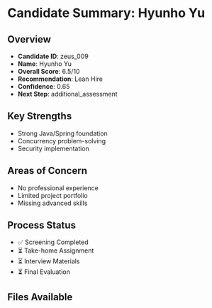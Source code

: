 # Candidate Summary: Hyunho Yu

## Overview
- **Candidate ID**: zeus_009
- **Name**: Hyunho Yu
- **Overall Score**: 6.5/10
- **Recommendation**: Lean Hire
- **Confidence**: 0.65
- **Next Step**: additional_assessment

## Key Strengths
- Strong Java/Spring foundation
- Concurrency problem-solving
- Security implementation

## Areas of Concern
- No professional experience
- Limited project portfolio
- Missing advanced skills

## Process Status
- ✅ Screening Completed
- ⏳ Take-home Assignment
- ⏳ Interview Materials
- ⏳ Final Evaluation

## Files Available
